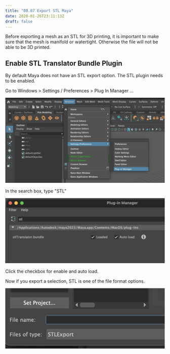 ```yaml
---
title: "08.07 Export STL Maya"
date: 2020-01-26T23:11:13Z
draft: false
---
```


Before exporting a mesh as an STL for 3D printing, it is important to make sure that the mesh is manifold or watertight. Otherwise the file will not be able to be 3D printed.

## Enable STL Translator Bundle Plugin

By default Maya does not have an STL export option. The STL plugin needs to be enabled.

Go to Windows > Settings / Preferences > Plug In Manager ...

[![Maya Plugin Manager](2023-maya-plugin-manager.png)](2023-maya-plugin-manager.png)

In the search box, type "STL"

[![Maya STL Translator Bundle](2023-maya-stl-translator-bundle.png)](2023-maya-stl-translator-bundle.png)

Click the checkbox for enable and auto load.

Now if you export a selection, STL is one of the file format options.

[![Maya export STL Option](2023-maya-export-stl-option.png)](2023-maya-export-stl-option.png)
